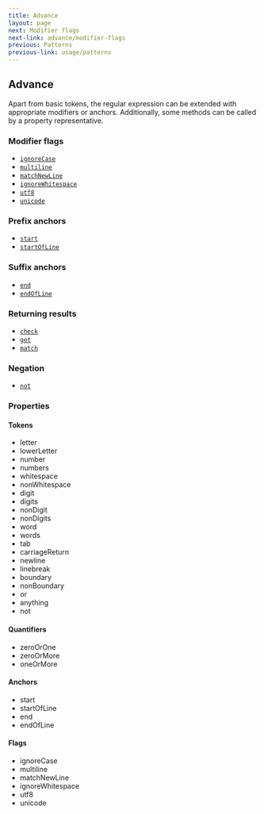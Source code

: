 ```yaml
---
title: Advance
layout: page
next: Modifier flags
next-link: advance/modifier-flags
previous: Patterns
previous-link: usage/patterns
---
```


## Advance

Apart from basic tokens, the regular expression can be extended with appropriate modifiers or anchors.
Additionally, some methods can be called by a property representative.

### Modifier flags

- [`ignoreCase`](advance/modifier-flags#ignorecase)
- [`multiline`](advance/modifier-flags#multiline)
- [`matchNewLine`](advance/modifier-flags#matchnewline)
- [`ignoreWhitespace`](advance/modifier-flags#ignorewhitespace)
- [`utf8`](advance/modifier-flags#utf8)
- [`unicode`](advance/modifier-flags#unicode)

### Prefix anchors

- [`start`](advance/prefix-anchors#start)
- [`startOfLine`](advance/prefix-anchors#startofline)

### Suffix anchors

- [`end`](advance/suffix-anchors#end)
- [`endOfLine`](advance/suffix-anchors#endofline)

### Returning results

- [`check`](advance/returning-results#check)
- [`get`](advance/returning-results#get)
- [`match`](advance/returning-results#match)

### Negation

- [`not`](advance/negation#not)

### Properties

#### Tokens

- letter
- lowerLetter
- number
- numbers
- whitespace
- nonWhitespace
- digit
- digits
- nonDigit
- nonDigits
- word
- words
- tab
- carriageReturn
- newline
- linebreak
- boundary
- nonBoundary
- or
- anything
- not

#### Quantifiers

- zeroOrOne
- zeroOrMore
- oneOrMore

#### Anchors

- start
- startOfLine
- end
- endOfLine

#### Flags

- ignoreCase
- multiline
- matchNewLine
- ignoreWhitespace
- utf8
- unicode

